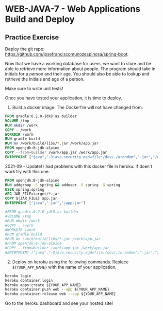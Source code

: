 # WEB-JAVA-7 - Web Applications Build and Deploy

## Practice Exercise
Deploy the git repo:  https://github.com/josefranciscomunozespinosa/spring-boot.

Now that we have a working database for users, we want to store and be able to retrieve more information about people.
The program should take in initials for a person and their age.
You should also be able to lookup and retrieve the initials and age of a person.

Make sure to write unit tests!

Once you have tested your application, it is time to deploy.
1. Build a docker image.
The Dockerfile will not have changed from:
```Dockerfile
FROM gradle:6.2.0-jdk8 as builder
VOLUME /tmp
RUN mkdir /work
COPY . /work
WORKDIR /work
RUN gradle build
RUN mv /work/build/libs/*.jar /work/app.jar
FROM openjdk:8-jdk-alpine
COPY --from=builder /work/app.jar /work/app.jar
ENTRYPOINT ["java","-Djava.security.egd=file:/dev/./urandom","-jar","/work/app.jar"]
```

2021-09 - Update! I had problems with this docker file in heroku. If doen't work try with this one:

```Dockerfile
FROM openjdk:8-jdk-alpine
RUN addgroup -S spring && adduser -S spring -G spring
USER spring:spring
ARG JAR_FILE=target/*.jar
COPY ${JAR_FILE} app.jar
ENTRYPOINT ["java","-jar","/app.jar"]

#FROM gradle:6.2.0-jdk8 as builder
#VOLUME /tmp
#RUN mkdir /work
#COPY . /work
#WORKDIR /work
#RUN gradle build
#RUN mv /work/build/libs/*.jar /work/app.jar
#FROM openjdk:8-jdk-alpine
#COPY --from=builder /work/app.jar /work/app.jar
#ENTRYPOINT ["java","-Djava.security.egd=file:/dev/./urandom","-jar","/work/app.jar"]
```

2. Deploy on heroku using the following commands. Replace `${YOUR_APP_NAME}` with the name of your application.

```cmd
heroku login
heroku container:login
heroku apps:create ${YOUR_APP_NAME}
heroku container:push web --app ${YOUR_APP_NAME}
heroku container:release web --app ${YOUR_APP_NAME}
```

Go to the heroku dashboard and see your hosted site!
